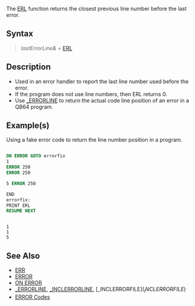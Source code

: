 The [ERL](ERL) function returns the closest previous line number before the last error.

## Syntax

> *lastErrorLine&* = [ERL](ERL)

## Description

* Used in an error handler to report the last line number used before the error.
* If the program does not use line numbers, then ERL returns 0.
* Use [_ERRORLINE](_ERRORLINE) to return the actual code line position of an error in a QB64 program.

## Example(s)

Using a fake error code to return the line number position in a program.

```vb

ON ERROR GOTO errorfix
1
ERROR 250
ERROR 250

5 ERROR 250

END
errorfix:
PRINT ERL
RESUME NEXT 

```

```text

1
1
5

```

## See Also

* [ERR](ERR)
* [ERROR](ERROR)
* [ON ERROR](ON-ERROR)
* [_ERRORLINE](_ERRORLINE), [_INCLERRORLINE](_INCLERRORLINE), [_INCLERRORFILE$](_INCLERRORFILE$)
* [ERROR Codes](ERROR-Codes)
